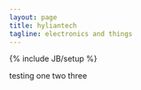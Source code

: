 ```yaml
---
layout: page
title: hyliantech
tagline: electronics and things
---
```

{% include JB/setup %}

testing one two three

